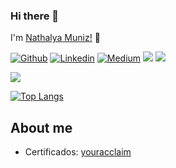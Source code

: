 ### Hi there 👋

I'm [Nathalya Muniz!](https://linktr.ee/nnmuniz) 👋


[![Github](https://img.shields.io/badge/-Github-000?style=flat-square&logo=Github&logoColor=white&link=https://github.com/nnmuniz)](https://github.com/nnmuniz)
[![Linkedin](https://img.shields.io/badge/-LinkedIn-blue?style=flat-square&logo=Linkedin&logoColor=white&link=https://www.linkedin.com/in/nathalyacampos/)](https://www.linkedin.com/in/nathalyacampos/)
[![Medium](https://aleen42.github.io/badges/src/medium.svg?style=flat-square&logo=Linkedin&logoColor=white&link=https://medium.com/@nmuniz)](https://medium.com/@nmuniz)
<img src="https://img.shields.io/badge/Back End-Java-f55247"/>
<img src="https://badges.frapsoft.com/os/v2/open-source.svg?v=103"/></a></p>


<a href="https://github.com/anuraghazra/github-readme-stats">
  <!-- Change the `github-readme-stats.anuraghazra1.vercel.app` to `github-readme-stats.vercel.app`  -->
  <img align="center" src="https://github-readme-stats.anuraghazra1.vercel.app/api/top-langs/?username=nnmuniz&layout=compact&theme=cobalt" />
</a>

[![Top Langs](https://github-readme-stats.vercel.app/api/top-langs/?username=nnmuniz&layout=compact)](https://github.com/anuraghazra/github-readme-stats)

##  About me

- Certificados: [youracclaim](https://www.youracclaim.com/users/nathalya-campos)
